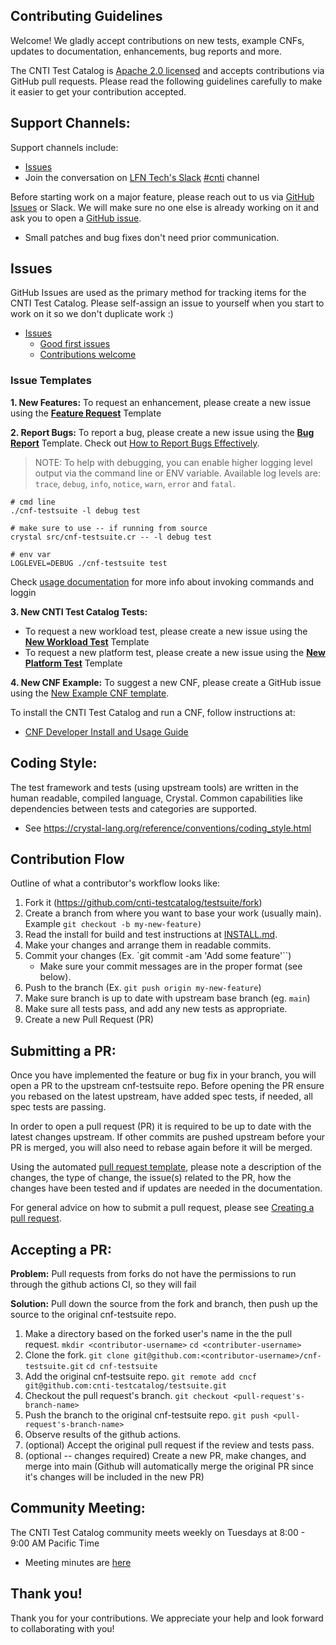 ## Contributing Guidelines

Welcome! We gladly accept contributions on new tests, example CNFs, updates to documentation, enhancements, bug reports and more.

The CNTI Test Catalog is [Apache 2.0 licensed](LICENSE) and accepts contributions via GitHub pull requests. Please read the following guidelines carefully to make it easier to get your contribution accepted.

## Support Channels:

Support channels include:

- [Issues](../../issues)
- Join the conversation on [LFN Tech's Slack](https://lfntech.slack.com/) [#cnti](https://lfntech.slack.com/archives/C06HQGWK4NL) channel

Before starting work on a major feature, please reach out to us via [GitHub Issues](../../issues) or Slack. We will make sure no one else is already working on it and ask you to open a [GitHub issue](../../issues/new/choose).

- Small patches and bug fixes don't need prior communication.

## Issues

GitHub Issues are used as the primary method for tracking items for the CNTI Test Catalog. Please self-assign an issue to yourself when you start to work on it so we don't duplicate work :)

- [Issues](../../issues)
  - [Good first issues](https://github.com/cnti-testcatalog/testsuite/labels/good%20first%20issue)
  - [Contributions welcome](https://github.com/cnti-testcatalog/testsuite/labels/contributions-welcome)

### Issue Templates

**1. New Features:**
To request an enhancement, please create a new issue using the [**Feature Request**](https://github.com/cnti-testcatalog/testsuite/issues/new?assignees=&labels=enhancement&template=feature-request.md&title=%5BFeature%5D) Template

**2. Report Bugs:**
To report a bug, please create a new issue using the [**Bug Report**](https://github.com/cnti-testcatalog/testsuite/issues/new?assignees=&labels=bug&template=bug-report.md&title=%5BBUG%5D) Template. Check out [How to Report Bugs Effectively](https://www.chiark.greenend.org.uk/~sgtatham/bugs.html.).

>NOTE: To help with debugging, you can enable higher logging level output via the command line or ENV variable. Available log levels are: `trace`, `debug`, `info`, `notice`, `warn`, `error` and `fatal`.

```
# cmd line
./cnf-testsuite -l debug test

# make sure to use -- if running from source
crystal src/cnf-testsuite.cr -- -l debug test

# env var
LOGLEVEL=DEBUG ./cnf-testsuite test
```

Check [usage documentation](USAGE.md) for more info about invoking commands and loggin

**3. New CNTI Test Catalog Tests:**

- To request a new workload test, please create a new issue using the [**New Workload Test**](https://github.com/cnti-testcatalog/testsuite/issues/new?assignees=&labels=workload&template=new-workload-test.md&title=%5BWorkload%5D) Template
- To request a new platform test, please create a new issue using the [**New Platform Test**](https://github.com/cnti-testcatalog/testsuite/issues/new?assignees=&labels=platform&template=new-platform-test.md&title=%5BPlatform%5D) Template

**4. New CNF Example:**
To suggest a new CNF, please create a GitHub issue using the [New Example CNF template](https://github.com/cnti-testcatalog/testsuite/issues/new?assignees=&labels=example+CNF&template=new-example-cnf.md&title=%5BCNF%5D).

To install the CNTI Test Catalog and run a CNF, follow instructions at:

- [CNF Developer Install and Usage Guide](SOURCE_INSTALL.md)

## Coding Style:

The test framework and tests (using upstream tools) are written in the human readable, compiled language, Crystal. Common capabilities like dependencies between tests and categories are supported.

- See https://crystal-lang.org/reference/conventions/coding_style.html

## Contribution Flow

Outline of what a contributor's workflow looks like:

1. Fork it (https://github.com/cnti-testcatalog/testsuite/fork)
1. Create a branch from where you want to base your work (usually main). Example `git checkout -b my-new-feature)`
1. Read the install for build and test instructions at [INSTALL.md](INSTALL.md).
1. Make your changes and arrange them in readable commits.
1. Commit your changes (Ex. `git commit -am 'Add some feature'``)
   - Make sure your commit messages are in the proper format (see below).
1. Push to the branch (Ex. `git push origin my-new-feature`)
1. Make sure branch is up to date with upstream base branch (eg. `main`)
1. Make sure all tests pass, and add any new tests as appropriate.
1. Create a new Pull Request (PR)

## Submitting a PR:

Once you have implemented the feature or bug fix in your branch, you will open a PR to the upstream cnf-testsuite repo. Before opening the PR ensure you rebased on the latest upstream, have added spec tests, if needed, all spec tests are passing.

In order to open a pull request (PR) it is required to be up to date with the latest changes upstream. If other commits are pushed upstream before your PR is merged, you will also need to rebase again before it will be merged.

Using the automated [pull request template](.github/PULL_REQUEST_TEMPLATE.md), please note a description of the changes, the type of change, the issue(s) related to the PR, how the changes have been tested and if updates are needed in the documentation.

For general advice on how to submit a pull request, please see [Creating a pull request](https://help.github.com/en/github/collaborating-with-issues-and-pull-requests/creating-a-pull-request).

## Accepting a PR:

**Problem:** Pull requests from forks do not have the permissions to run through the github actions CI, so they will fail

**Solution:** Pull down the source from the fork and branch, then push up the source to the original cnf-testsuite repo.

1. Make a directory based on the forked user's name in the the pull request.
   `mkdir <contributor-username>`
   `cd <contributer-username>`
2. Clone the fork.
   `git clone git@github.com:<contributor-username>/cnf-testsuite.git`
   `cd cnf-testsuite`
3. Add the original cnf-testsuite repo.
   `git remote add cncf git@github.com:cnti-testcatalog/testsuite.git`
4. Checkout the pull request's branch.
   `git checkout <pull-request's-branch-name>`
5. Push the branch to the original cnf-testsuite repo.
   `git push <pull-request's-branch-name>`
6. Observe results of the github actions.
7. (optional) Accept the original pull request if the review and tests pass.
8. (optional -- changes required) Create a new PR, make changes, and merge into main (Github will automatically merge the original PR since it's changes will be included in the new PR)

## Community Meeting:

The CNTI Test Catalog community meets weekly on Tuesdays at 8:00 - 9:00 AM Pacific Time

- Meeting minutes are [here](https://docs.google.com/document/d/1yjL079TR0L1q__BRuhREeXfx5MtAmjPzbFZlZUeBsK4/edit)

## Thank you!

Thank you for your contributions. We appreciate your help and look forward to collaborating with you!
